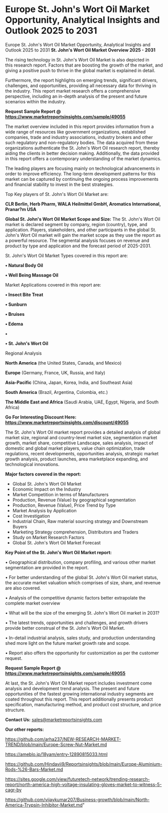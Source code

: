 # Europe St. John's Wort Oil Market Opportunity, Analytical Insights and Outlook 2025 to 2031
Europe St. John's Wort Oil Market Opportunity, Analytical Insights and Outlook 2025 to 2031
<Strong> St. John's Wort Oil Market Overview 2025 - 2031</strong>

The rising technology in St. John's Wort Oil Market is also depicted in this research report. Factors that are boosting the growth of the market, and giving a positive push to thrive in the global market is explained in detail.

Furthermore, the report highlights on emerging trends, significant drivers, challenges, and opportunities, providing all necessary data for thriving in the industry. This report market research offers a comprehensive perspective, including an in-depth analysis of the present and future scenarios within the industry.

<strong>Request Sample Report @ <a href=https://www.marketreportsinsights.com/sample/49055>https://www.marketreportsinsights.com/sample/49055</a></strong>

The market overview included in this report provides information from a wide range of resources like government organizations, established companies, trade and industry associations, industry brokers and other such regulatory and non-regulatory bodies. The data acquired from these organizations authenticate the St. John's Wort Oil research report, thereby aiding the clients in better decision making. Additionally, the data provided in this report offers a contemporary understanding of the market dynamics.

The leading players are focusing mainly on technological advancements in order to improve efficiency. The long-term development patterns for this market can be captured by continuing the ongoing process improvements and financial stability to invest in the best strategies.

Top Key players of St. John's Wort Oil Market are:

<strong>CLR Berlin, Herb Pharm, WALA Heilmittel GmbH, Aromatics International, Pranar?m USA</strong>

<strong><b>Global St. John's Wort Oil Market Scope and Size:</b></strong>
The St. John's Wort Oil market is declared segment by company, region (country), type, and application. Players, stakeholders, and other participants in the global St. John's Wort Oil market will gain the market scope as they use the report as a powerful resource. The segmental analysis focuses on revenue and product by type and application and the forecast period of 2025-2031.

St. John's Wort Oil Market Types covered in this report are:

<strong>•  Natural Body Oil

•  Well Being Massage Oil</strong>

Market Applications covered in this report are:

<strong>•  Insect Bite Treat

•  Sunburn

•  Bruises

•  Edema

•  

•  St. John's Wort Oil</strong> 

Regional Analysis

<strong>North America</strong> (the United States, Canada, and Mexico)

<strong>Europe</strong> (Germany, France, UK, Russia, and Italy)

<strong>Asia-Pacific</strong> (China, Japan, Korea, India, and Southeast Asia)

<strong>South America</strong> (Brazil, Argentina, Colombia, etc.)

<strong>The Middle East and Africa</strong> (Saudi Arabia, UAE, Egypt, Nigeria, and South Africa)

<strong>Go For Interesting Discount Here: <a href=https://www.marketreportsinsights.com/discount/49055>https://www.marketreportsinsights.com/discount/49055</a></strong>

The St. John's Wort Oil market report provides a detailed analysis of global market size, regional and country-level market size, segmentation market growth, market share, competitive Landscape, sales analysis, impact of domestic and global market players, value chain optimization, trade regulations, recent developments, opportunities analysis, strategic market growth analysis, product launches, area marketplace expanding, and technological innovations.

<strong><b>Major factors covered in the report:</b></strong>
<ul>
  <li>Global St. John's Wort Oil Market </li>
  <li>Economic Impact on the Industry</li>
  <li>Market Competition in terms of Manufacturers</li>
  <li>Production, Revenue (Value) by geographical segmentation</li>
  <li>Production, Revenue (Value), Price Trend by Type</li>
  <li>Market Analysis by Application</li>
  <li>Cost Investigation</li>
  <li>Industrial Chain, Raw material sourcing strategy and Downstream Buyers</li>
  <li>Marketing Strategy comprehension, Distributors and Traders</li>
  <li>Study on Market Research Factors</li>
  <li>Global St. John's Wort Oil Market Forecast</li>
</ul>

<strong><b>Key Point of the St. John's Wort Oil Market report:</b></strong>

• Geographical distribution, company profiling, and various other market segmentation are provided in the report.

• For better understanding of the global St. John's Wort Oil market status, the accurate market valuation which comprises of size, share, and revenue are also covered.

• Analysis of the competitive dynamic factors better extrapolate the complete market overview

• What will be the size of the emerging St. John's Wort Oil market in 2031?

• The latest trends, opportunities and challenges, and growth drivers provide better construal of the St. John's Wort Oil Market.

• In-detail industrial analysis, sales study, and production understanding shed more light on the future market growth rate and scope.

• Report also offers the opportunity for customization as per the customer request.

<strong>Request Sample Report @ <a href=https://www.marketreportsinsights.com/sample/49055>https://www.marketreportsinsights.com/sample/49055</a></strong>

At last, the St. John's Wort Oil Market report includes investment come analysis and development trend analysis. The present and future opportunities of the fastest growing international industry segments are coated throughout this report. This report additionally presents product specification, manufacturing method, and product cost structure, and price structure.

<strong>Contact Us:</strong>
sales@marketreportsinsights.com

<strong>Our other reports:</strong>

<a href=https://github.com/arha237/NEW-RESEARCH-MARKET-TREND/blob/main/Europe-Screw-Nut-Market.md>https://github.com/arha237/NEW-RESEARCH-MARKET-TREND/blob/main/Europe-Screw-Nut-Market.md</a>

<a href=https://ameblo.jp/18yam/entry-12890815033.html>https://ameblo.jp/18yam/entry-12890815033.html</a>

<a href=https://github.com/Hindavii9/Reportsinsights/blob/main/Europe-Aluminium-Rods-%26-Bars-Market.md>https://github.com/Hindavii9/Reportsinsights/blob/main/Europe-Aluminium-Rods-%26-Bars-Market.md</a>

<a href=https://sites.google.com/view/futuretech-network/trending-research-report/north-america-high-voltage-insulating-gloves-market-to-witness-5-cagr-by>https://sites.google.com/view/futuretech-network/trending-research-report/north-america-high-voltage-insulating-gloves-market-to-witness-5-cagr-by</a>

<a href=https://github.com/vijaykumar207/Business-growth/blob/main/North-America-Trypsin-Inhibitor-Market.md>https://github.com/vijaykumar207/Business-growth/blob/main/North-America-Trypsin-Inhibitor-Market.md</a>"
